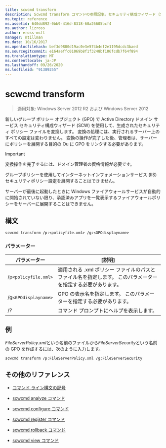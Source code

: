 ```yaml
---
title: scwcmd transform
description: Scwcmd transform コマンドの参照記事。セキュリティ構成ウィザード (SCW) を使用して生成されたセキュリティポリシーファイルを Active Directory Domain Services の新しいグループポリシーオブジェクト (GPO) に変換します。
ms.topic: reference
ms.assetid: 640dd892-0bb9-416d-8318-60a26605bcf4
ms.author: lizross
author: eross-msft
manager: mtillman
ms.date: 10/16/2017
ms.openlocfilehash: bef3d9800d19ac0e3e574b4ef2e1195dcdc3baed
ms.sourcegitcommit: e164aeffc01069b8f1f3248bf106fcdb7f64f894
ms.translationtype: MT
ms.contentlocale: ja-JP
ms.lasthandoff: 09/26/2020
ms.locfileid: "91389255"
---
```

# <a name="scwcmd-transform"></a>scwcmd transform

> 適用対象: Windows Server 2012 R2 および Windows Server 2012

新しいグループ ポリシー オブジェクト (GPO) で Active Directory ドメイン サービス セキュリティ構成ウィザード (SCW) を使用して、生成されたセキュリティ ポリシー ファイルを変換します。 変換の処理には、実行されるサーバー上のすべての設定は変わりません。 変換の操作が完了した後、管理者は、サーバーにポリシーを展開する目的の Ou に GPO をリンクする必要があります。

> [!IMPORTANT]
> 変換操作を完了するには、ドメイン管理者の資格情報が必要です。
>
> グループポリシーを使用してインターネットインフォメーションサービス (IIS) セキュリティポリシー設定を展開することはできません。
>
> サーバーが最後に起動したときに Windows ファイアウォールサービスが自動的に開始されていない限り、承認済みアプリを一覧表示するファイアウォールポリシーをサーバーに展開することはできません。

## <a name="syntax"></a>構文

```
scwcmd transform /p:<policyfile.xml> /g:<GPOdisplayname>
```

### <a name="parameters"></a>パラメーター

| パラメーター | [説明] |
|--|--|
| /p`<policyfile.xml>` | 適用される .xml ポリシー ファイルのパスとファイル名を指定します。 このパラメーターを指定する必要があります。 |
| /g`<GPOdisplayname>` | GPO の表示名を指定します。 このパラメーターを指定する必要があります。 |
| /? | コマンド プロンプトにヘルプを表示します。 |

## <a name="examples"></a>例

*FileServerPolicy.xml*という名前のファイルから*FileServerSecurity*という名前の GPO を作成するには、次のように入力します。

```
scwcmd transform /p:FileServerPolicy.xml /g:FileServerSecurity
```

## <a name="additional-references"></a>その他のリファレンス

- [コマンド ライン構文の記号](command-line-syntax-key.md)

- [scwcmd analyze コマンド](scwcmd-analyze.md)

- [scwcmd configure コマンド](scwcmd-configure.md)

- [scwcmd register コマンド](scwcmd-register.md)

- [scwcmd rollback コマンド](scwcmd-rollback.md)

- [scwcmd view コマンド](scwcmd-view.md)